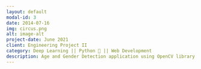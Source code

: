 ```yaml
---
layout: default
modal-id: 3
date: 2014-07-16
img: circus.png
alt: image-alt
project-date: June 2021
client: Engineering Project II
category: Deep Learning || Python 🐍 || Web Development 
description: Age and Gender Detection application using OpenCV library - Python. You can check all the related files and documents, source codes to related this project - https://github.com/leyviya/age-and-gender-detection-python
---
```

